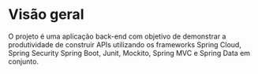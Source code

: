 <b><h1>Visão geral</h1></b>

O projeto é uma aplicação back-end com objetivo de demonstrar a produtividade de construir APIs utilizando os frameworks Spring Cloud, Spring Security Spring Boot, Junit, Mockito, Spring MVC e Spring Data em conjunto.
